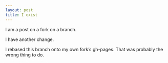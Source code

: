 ```yaml
---
layout: post
title: I exist
---
```


I am a post on a fork on a branch.

I have another change.

I rebased this branch onto my own fork’s gh-pages. That was probably the wrong thing to do.
